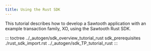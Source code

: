 ```yaml
---
title: Using the Rust SDK
---
```


This tutorial describes how to develop a Sawtooth application with an
example transaction family, XO, using the Sawtooth Rust SDK.

::: toctree
../\_autogen/sdk_overview_tutorial_rust sdk_prerequisites
./rust_sdk_import.rst ../\_autogen/sdk_TP_tutorial_rust
:::

<!--
  Licensed under Creative Commons Attribution 4.0 International License
  https://creativecommons.org/licenses/by/4.0/
-->
